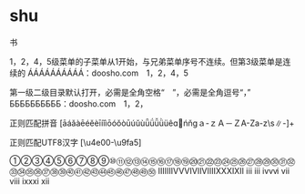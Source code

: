 # shu
书


1，2，4，5级菜单的子菜单从1开始，与兄弟菜单序号不连续。但第3级菜单是连续的
ÁÁÁÁÁÁÁÁÁÁ：doosho.com　1，2，4，5

第一级二级目录默认打开，必需是全角空格“　”，必需是全角逗号“，”
ББББББББББ：doosho.com　1，2，

正则匹配拼音
[āáǎàēéěèīíǐìōóǒòūúǔùǖǘǚǜüêɑńňɡａ-ｚＡ－ＺA-Za-z\\s∥-]+

正则匹配UTF8汉字
[\u4e00-\u9fa5]

①②③④⑤⑥⑦⑧⑨⑩⑪⑫⑬⑭⑮⑯⑰⑱⑲⑳㉑㉒㉓㉔㉕㉖㉗㉘㉙㉚㉛㉜㉝㉞㉟㊱㊲㊳㊴㊵㊶㊷㊸㊹㊺㊻㊼㊽㊾㊿
ⅠⅡⅢⅣⅤⅥⅦⅧⅨⅩⅪⅫ ⅰⅱ ⅲ ⅳⅴⅵ ⅶ ⅷ ⅸⅹⅺ ⅻ